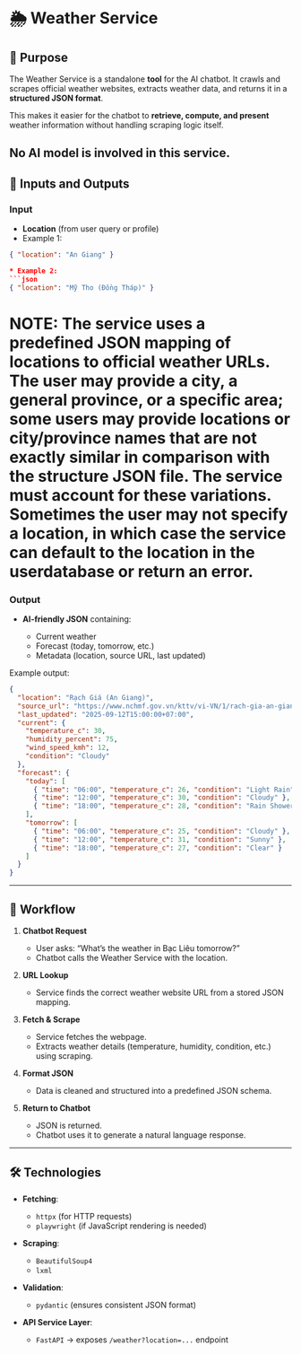 # 🌦 Weather Service 

## 📌 Purpose

The Weather Service is a standalone **tool** for the AI chatbot.
It crawls and scrapes official weather websites, extracts weather data, and returns it in a **structured JSON format**.

This makes it easier for the chatbot to **retrieve, compute, and present** weather information without handling scraping logic itself.

No AI model is involved in this service.
---

## 🔑 Inputs and Outputs

### Input

* **Location** (from user query or profile)
* Example 1:

```json
{ "location": "An Giang" }

* Example 2:
```json
{ "location": "Mỹ Tho (Đồng Tháp)" }
```

# NOTE: The service uses a predefined JSON mapping of locations to official weather URLs. The user may provide a city, a general province, or a specific area; some users may provide locations or city/province names that are not exactly similar in comparison with the structure JSON file. The service must account for these variations. Sometimes the user may not specify a location, in which case the service can default to the location in the userdatabase or return an error.

### Output

* **AI-friendly JSON** containing:

  * Current weather
  * Forecast (today, tomorrow, etc.)
  * Metadata (location, source URL, last updated)

Example output:

```json
{
  "location": "Rạch Giá (An Giang)",
  "source_url": "https://www.nchmf.gov.vn/kttv/vi-VN/1/rach-gia-an-giang-w41.html",
  "last_updated": "2025-09-12T15:00:00+07:00",
  "current": {
    "temperature_c": 30,
    "humidity_percent": 75,
    "wind_speed_kmh": 12,
    "condition": "Cloudy"
  },
  "forecast": {
    "today": [
      { "time": "06:00", "temperature_c": 26, "condition": "Light Rain" },
      { "time": "12:00", "temperature_c": 30, "condition": "Cloudy" },
      { "time": "18:00", "temperature_c": 28, "condition": "Rain Showers" }
    ],
    "tomorrow": [
      { "time": "06:00", "temperature_c": 25, "condition": "Cloudy" },
      { "time": "12:00", "temperature_c": 31, "condition": "Sunny" },
      { "time": "18:00", "temperature_c": 27, "condition": "Clear" }
    ]
  }
}
```

---

## 🔄 Workflow

1. **Chatbot Request**

   * User asks: “What’s the weather in Bạc Liêu tomorrow?”
   * Chatbot calls the Weather Service with the location.

2. **URL Lookup**

   * Service finds the correct weather website URL from a stored JSON mapping.

3. **Fetch & Scrape**

   * Service fetches the webpage.
   * Extracts weather details (temperature, humidity, condition, etc.) using scraping.

4. **Format JSON**

   * Data is cleaned and structured into a predefined JSON schema.

5. **Return to Chatbot**

   * JSON is returned.
   * Chatbot uses it to generate a natural language response.

---

## 🛠 Technologies

* **Fetching**:

  * `httpx` (for HTTP requests)
  * `playwright` (if JavaScript rendering is needed)

* **Scraping**:

  * `BeautifulSoup4`
  * `lxml`

* **Validation**:

  * `pydantic` (ensures consistent JSON format)

* **API Service Layer**:

  * `FastAPI` → exposes `/weather?location=...` endpoint
